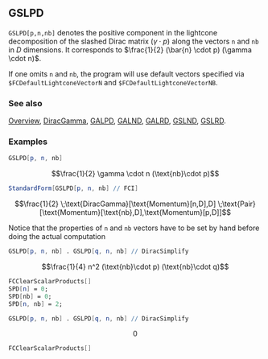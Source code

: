 ## GSLPD

`GSLPD[p,n,nb]` denotes the positive component in the lightcone decomposition of the slashed Dirac matrix $(\gamma \cdot p)$  along the vectors `n` and `nb` in $D$ dimensions. It corresponds to $\frac{1}{2} (\bar{n} \cdot p) (\gamma \cdot n)$.

If one omits `n` and `nb`, the program will use default vectors specified via `$FCDefaultLightconeVectorN` and `$FCDefaultLightconeVectorNB`.

### See also

[Overview](Extra/FeynCalc.md), [DiracGamma](DiracGamma.md), [GALPD](GALPD.md), [GALND](GALND.md), [GALRD](GALRD.md), [GSLND](GSLND.md), [GSLRD](GSLRD.md).

### Examples

```mathematica
GSLPD[p, n, nb]
```

$$\frac{1}{2} \gamma \cdot n (\text{nb}\cdot p)$$

```mathematica
StandardForm[GSLPD[p, n, nb] // FCI]
```

$$\frac{1}{2} \;\text{DiracGamma}[\text{Momentum}[n,D],D] \;\text{Pair}[\text{Momentum}[\text{nb},D],\text{Momentum}[p,D]]$$

Notice that the properties of `n` and `nb` vectors have to be set by hand before doing the actual computation

```mathematica
GSLPD[p, n, nb] . GSLPD[q, n, nb] // DiracSimplify
```

$$\frac{1}{4} n^2 (\text{nb}\cdot p) (\text{nb}\cdot q)$$

```mathematica
FCClearScalarProducts[]
SPD[n] = 0;
SPD[nb] = 0;
SPD[n, nb] = 2;
```

```mathematica
GSLPD[p, n, nb] . GSLPD[q, n, nb] // DiracSimplify
```

$$0$$

```mathematica
FCClearScalarProducts[]
```